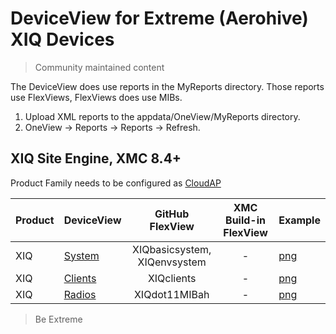 # DeviceView for Extreme (Aerohive) XIQ Devices
>Community maintained content

The DeviceView does use reports in the MyReports directory. Those reports use FlexViews, FlexViews does use MIBs.

1. Upload XML reports to the appdata/OneView/MyReports directory.
2. OneView -> Reports -> Reports -> Refresh.

## XIQ Site Engine, XMC 8.4+

Product Family needs to be configured as [CloudAP](sample/VendorProfile.PNG?raw=true)

| Product | DeviceView   | GitHub FlexView   | XMC Build-in FlexView | Example   |
| ------- | ------------ |:----------:|:----------------:| --------- |
| XIQ |[System](xml/DeviceViewXIQSystem.xml?raw=true)| XIQbasicsystem, XIQenvsystem | - |[png](sample/DeviceViewXIQSystem.PNG?raw=true)|
| XIQ |[Clients](xml/DeviceViewXIQClients.xml?raw=true)| XIQclients | - |[png](sample/DeviceViewXIQClients.PNG?raw=true)|
| XIQ |[Radios](xml/DeviceViewXIQradios.xml?raw=true)| XIQdot11MIBah | - |[png](sample/DeviceViewXIQradios.PNG?raw=true)|




>Be Extreme